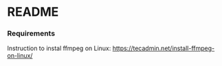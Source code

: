 # README #

### Requirements ###

Instruction to instal ffmpeg on Linux: https://tecadmin.net/install-ffmpeg-on-linux/
